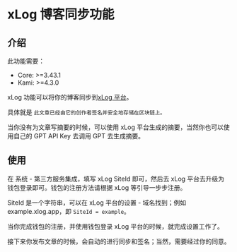 # xLog 博客同步功能

## 介绍

此功能需要：

- Core: >=3.43.1
- Kami: >=4.3.0

xLog 功能可以将你的博客同步到[xLog 平台](https://xlog.app/)。

具体就是 `此文章已经由它的创作者签名并安全地存储在区块链上。`

当你没有为文章写摘要的时候，可以使用 xLog 平台生成的摘要，当然你也可以使用自己的 GPT API Key 去调用 GPT 去生成摘要。

## 使用

在 系统 - 第三方服务集成，填写 xLog SiteId 即可，然后去 xLog 平台去升级为钱包登录即可。钱包的注册方法请根据 xLog 等引导一步步注册。

SiteId 是一个字符串，可以在 xLog 平台的设置 - 域名找到；例如 example.xlog.app，即 `SiteId = example`。

当你完成钱包的注册，并使用钱包登录 xLog 平台的时候，就完成设置工作了。

接下来你发布文章的时候，会自动的进行同步和签名；当然，需要经过你的同意。
